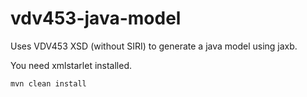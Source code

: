 # vdv453-java-model

Uses VDV453 XSD (without SIRI) to generate a java model using jaxb.

You need xmlstarlet installed.

```mvn clean install```
